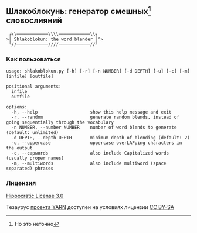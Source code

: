 ## Шлакоблокунь: генератор смешных[^1] словослияний ##
```
 ┌\\────────────\\\\────────────\\┐
>│ Shlakoblokun: the word blender │°>
 └//────────────////────────────//┘
```
### Как пользоваться ###
```
usage: shlakoblokun.py [-h] [-r] [-n NUMBER] [-d DEPTH] [-u] [-c] [-m] [infile] [outfile]

positional arguments:
  infile
  outfile

options:
  -h, --help					show this help message and exit
  -r, --random					generate random blends, instead of going sequentially through the vocabulary
  -n NUMBER, --number NUMBER	number of word blends to generate (default: unlimited)
  -d DEPTH, --depth DEPTH		minimum depth of blending (default: 2)
  -u, --uppercase				uppercase overLAPping characters in the output
  -c, --capwords				also include Capitalized words (usually proper names)
  -m, --multiwords				also include multiword (space separated) phrases
```
### Лицензия ###

[Hippocratic License 3.0](https://firstdonoharm.dev/)

Тезаурус [проекта YARN](https://russianword.net/) доступен на условиях лицензии [CC BY-SA](https://creativecommons.org/licenses/by-sa/4.0/)

[^1]: Но это неточно
